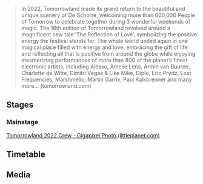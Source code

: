>In 2022, Tomorrowland made its grand return to the beautiful and unique scenery of De Schorre, welcoming more than 600,000 People of Tomorrow to celebrate together during 3 wonderful weekends of magic. The 16th edition of Tomorrowland revolved around a magnificent new tale ‘The Reflection of Love’, symbolizing the positive energy the festival stands for. The whole world united again in one magical place filled with energy and love, embracing the gift of life and reflecting all that is positive from around the globe while enjoying mesmerizing performances of more than 800 of the planet’s finest electronic artists, including Alesso, Amelie Lens, Armin van Buuren, Charlotte de Witte, Dimitri Vegas & Like Mike, Diplo, Eric Prydz, Lost Frequencies, Marshmello, Martin Garrix, Paul Kalkbrenner and many more…
(tomorrowland.com)


## Stages
### Mainstage
[Tomorrowland 2022 Crew - Gigapixel Photo (littleplanet.com)](https://www.littleplanet.com/gigapixel/tomorrowland2022crew/)
## Timetable

## Media
